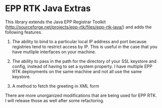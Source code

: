 # EPP RTK Java Extras

This library extends the Java EPP Registrar Toolkit (http://sourceforge.net/projects/epp-rtk/files/epp-rtk-java/) and adds the following features.

1) The ability to bind to a particular local IP address and port because registries tend to restrict access by IP.
This is useful in the case that you have mutliple interfaces on your machine.

2) The ability to pass in the path for the directory of your SSL keystore and config, instead of having to set a system property.
I have multiple EPP RTK deployments on the same machine and not all use the same keystore.

3) A method to fetch the greeting in XML form

There are more unorganized modifications that are being used for EPP RTK. I will release those as well after some refactoring.
